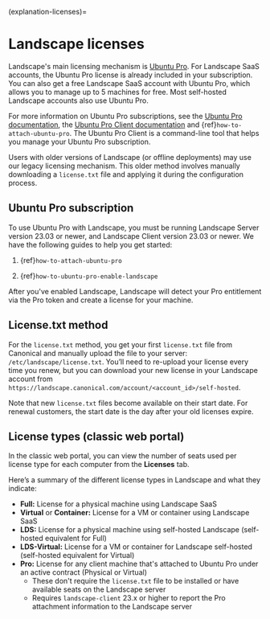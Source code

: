 (explanation-licenses)=
# Landscape licenses

Landscape's main licensing mechanism is [Ubuntu Pro](https://ubuntu.com/pro). For Landscape SaaS accounts, the Ubuntu Pro license is already included in your subscription. You can also get a free Landscape SaaS account with Ubuntu Pro, which allows you to manage up to 5 machines for free. Most self-hosted Landscape accounts also use Ubuntu Pro.

For more information on Ubuntu Pro subscriptions, see the [Ubuntu Pro documentation](https://documentation.ubuntu.com/pro/), the [Ubuntu Pro Client documentation](https://documentation.ubuntu.com/pro-client/en/latest/) and {ref}`how-to-attach-ubuntu-pro`. The Ubuntu Pro Client is a command-line tool that helps you manage your Ubuntu Pro subscription.

Users with older versions of Landscape (or offline deployments) may use our legacy licensing mechanism. This older method involves manually downloading a `license.txt` file and applying it during the configuration process.

## Ubuntu Pro subscription

To use Ubuntu Pro with Landscape, you must be running Landscape Server version 23.03 or newer, and Landscape Client version 23.03 or newer. We have the following guides to help you get started:

1. {ref}`how-to-attach-ubuntu-pro`

2. {ref}`how-to-ubuntu-pro-enable-landscape`

After you've enabled Landscape, Landscape will detect your Pro entitlement via the Pro token and create a license for your machine.

## License.txt method

For the `license.txt` method, you get your first `license.txt` file from Canonical and manually upload the file to your server: `/etc/landscape/license.txt`. You’ll need to re-upload your license every time you renew, but you can download your new license in your Landscape account from `https://landscape.canonical.com/account/<account_id>/self-hosted`.

Note that new `license.txt` files become available on their start date. For renewal customers, the start date is the day after your old licenses expire.

## License types (classic web portal)

In the classic web portal, you can view the number of seats used per license type for each computer from the **Licenses** tab.

Here’s a summary of the different license types in Landscape and what they indicate:

- **Full:** License for a physical machine using Landscape SaaS
- **Virtual** or **Container:** License for a VM or container using Landscape SaaS
- **LDS:** License for a physical machine using self-hosted Landscape (self-hosted equivalent for Full)
- **LDS-Virtual:** License for a VM or container for Landscape self-hosted (self-hosted equivalent for Virtual)
- **Pro:** License for any client machine that's attached to Ubuntu Pro under an active contract (Physical or Virtual)
    * These don't require the `license.txt` file to be installed or have available seats on the Landscape server
    * Requires `landscape-client` 23.x or higher to report the Pro attachment information to the Landscape server
